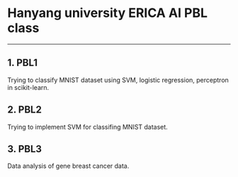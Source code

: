 # Hanyang university ERICA AI PBL class
---
## 1. PBL1
Trying to classify MNIST dataset using SVM, logistic regression, perceptron in scikit-learn.

## 2. PBL2
Trying to implement SVM for classifing MNIST dataset.

## 3. PBL3
Data analysis of gene breast cancer data.
